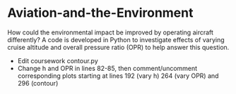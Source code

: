 # Aviation-and-the-Environment
How could the environmental impact be improved by operating aircraft differently? A code is developed in Python to investigate effects of varying cruise altitude and overall pressure ratio (OPR) to help answer this question.


- Edit coursework contour.py
- Change h and OPR in lines 82-85, then comment/uncomment corresponding plots starting at lines 192 (vary h) 264 (vary OPR) and 296 (contour)
